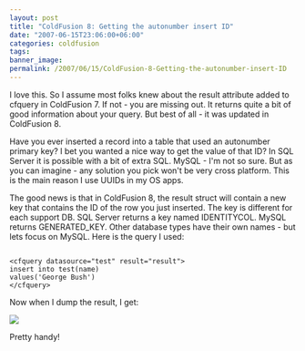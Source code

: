 ```yaml
---
layout: post
title: "ColdFusion 8: Getting the autonumber insert ID"
date: "2007-06-15T23:06:00+06:00"
categories: coldfusion 
tags: 
banner_image: 
permalink: /2007/06/15/ColdFusion-8-Getting-the-autonumber-insert-ID
---
```


I love this. So I assume most folks knew about the result attribute added to cfquery in ColdFusion 7. If not - you are missing out. It returns quite a bit of good information about your query. But best of all - it was updated in ColdFusion 8.
<!--more-->
Have you ever inserted a record into a table that used an autonumber primary key? I bet you wanted a nice way to get the value of that ID? In SQL Server it is possible with a bit of extra SQL. MySQL - I'm not so sure. But as you can imagine - any solution you pick won't be very cross platform. This is the main reason I use UUIDs in my OS apps.

The good news is that in ColdFusion 8, the result struct will contain a new key that contains the ID of the row you just inserted. The key is different for each support DB. SQL Server returns a key named IDENTITYCOL. MySQL returns GENERATED_KEY. Other database types have their own names - but lets focus on MySQL. Here is the query I used:

<code>
&lt;cfquery datasource="test" result="result"&gt;
insert into test(name)
values('George Bush')
&lt;/cfquery&gt;
</code>

Now when I dump the result, I get: 

<img src="https://static.raymondcamden.com/images//sqldump.png">

Pretty handy!